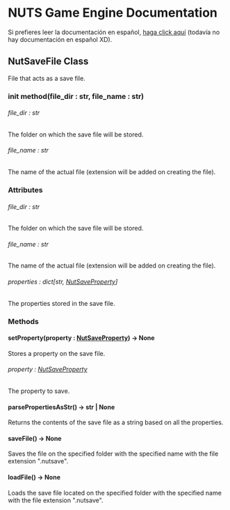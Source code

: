# NUTS Game Engine Documentation

Si prefieres leer la documentación en español, [haga click aquí](https://www.google.com/search?q=nigger&rlz=1CAGSIC_enES866&oq=nigger&gs_lcrp=EgZjaHJvbWUyBggAEEUYOTIMCAEQLhgKGLEDGIAEMgwIAhAuGAoYsQMYgAQyDwgDEC4YChivARjHARiABDIJCAQQABgKGIAEMgkIBRAAGAoYgAQyDAgGEC4YChixAxiABDIMCAcQLhgKGLEDGIAEMhIICBAAGAoYgwEYsQMYgAQYigXSAQgxNDA3ajBqN6gCCLACAQ&sourceid=chrome&ie=UTF-8&safe=active&ssui=on) (todavía no hay documentación en español XD).

## NutSaveFile Class

File that acts as a save file.

### init method(file_dir : str, file_name : str)

###### file_dir : str

The folder on which the save file will be stored.

###### file_name : str

The name of the actual file (extension will be added on creating the file).

### Attributes

###### file_dir : str

The folder on which the save file will be stored.

###### file_name : str

The name of the actual file (extension will be added on creating the file).

###### properties : dict[str, [NutSaveProperty](/DOCUMENTATION/FILES/NUTSAVEPROPERTY.md)]

The properties stored in the save file.

### Methods

#### setProperty(property : [NutSaveProperty](/DOCUMENTATION/FILES/NUTSAVEPROPERTY.md)) -> None

Stores a property on the save file.

###### property : [NutSaveProperty](/DOCUMENTATION/FILES/NUTSAVEPROPERTY.md)

The property to save.

#### parsePropertiesAsStr() -> str | None

Returns the contents of the save file as a string based on all the properties.

#### saveFile() -> None

Saves the file on the specified folder with the specified name with the file extension ".nutsave".

#### loadFile() -> None

Loads the save file located on the specified folder with the specified name with the file extension ".nutsave".
